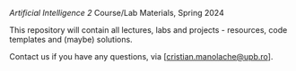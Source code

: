 *Artificial Intelligence 2* Course/Lab Materials, Spring 2024

This repository will contain all lectures, labs and projects - resources, code templates and (maybe) solutions.

Contact us if you have any questions, via [cristian.manolache@upb.ro].
